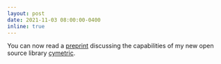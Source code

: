 ```yaml
---
layout: post
date: 2021-11-03 08:00:00-0400
inline: true
---
```


You can now read a [preprint](https://arxiv.org/abs/2111.01436) discussing the capabilities of my new open source library [cymetric](https://github.com/pythoncymetric/cymetric).